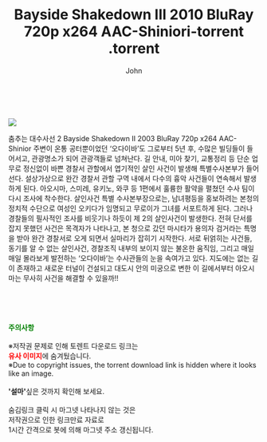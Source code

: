 ﻿---
layout: post
title:  "                   Bayside Shakedown III 2010 BluRay 720p x264 AAC-Shiniori-torrent                .torrent"
author: John
categories: [ 영화 ]
tags: [  ]
image: https://torrentrj58.com/uploadfile/full/5c914e2e9df33de3ffdb2ce41b535983af749868.jpg 
description: "                   Bayside Shakedown III 2010 BluRay 720p x264 AAC-Shiniori-torrent                 torrent 정보 공유"
toc: true
toc_sticky: true
---

<br>
<p><img src="https://torrentrj58.com/uploadfile/full/5c914e2e9df33de3ffdb2ce41b535983af749868.jpg"/></p>
 춤추는 대수사선 2 Bayside Shakedown II 2003 BluRay 720p x264 AAC-Shinior 주변이 온통 공터뿐이었던 ‘오다이바’도 그로부터 5년 후, 수많은 빌딩들이 들어서고, 관광명소가 되어 관광객들로 넘쳐난다. 길 안내, 미아 찾기, 교통정리 등 단순 업무로 정신없이 바쁜 경찰서 관할에서 엽기적인 살인 사건이 발생해 특별수사본부가 들어선다. 설상가상으로 완간 경찰서 관할 구역 내에서 다수의 흉악 사건들이 연속해서 발생하게 된다. 아오시마, 스미레, 유키노, 와쿠 등 1편에서 훌륭한 활약을 펼쳤던 수사 팀이 다시 조사에 착수한다. 살인사건 특별 수사본부장으로는, 남녀평등을 홍보하려는 본청의 정치적 수단으로 여성인 오키다가 임명되고 무로이가 그녀를 서포트하게 된다. 그러나 경찰들의 필사적인 조사를 비웃기나 하듯이 제 2의 살인사건이 발생한다. 전혀 단서를 잡지 못했던 사건은 목격자가 나타나고, 본 청으로 갔던 마시타가 용의자 검거라는 특명을 받아 완간 경찰서로 오게 되면서 실마리가 잡히기 시작한다. 서로 뒤얽히는 사건들, 동기를 알 수 없는 살인사건, 경찰조직 내부의 보이지 않는 불온한 움직임, 그리고 매일매일 몰라보게 발전하는 ‘오다이바’는 수사관들의 눈을 속여가고 있다. 지도에는 없는 길이 존재하고 새로운 터널이 건설되고 대도시 안의 미궁으로 변한 이 길에서부터 아오시마는 무사히 사건을 해결할 수 있을까!! 
    
<br><br><br>
<p data-ke-size="size16"><b><span style="color: green;">주의사항</span></b><br /><br />※저작권 문제로 인해 토렌트 다운로드 링크는<br /><b><span style="color: red;">유사 이미지</span></b>에 숨겨뒀습니다.<br />※Due to copyright issues, the torrent download link is hidden where it looks like an image.<br /><br /><b>'설마'</b>싶은 것까지 확인해 보세요.<br /><br />숨김링크 클릭 시 마그넷 나타나지 않는 것은<br />저작권으로 인한 링크만료 자료로<br />1시간 간격으로 봇에 의해 마그넷 주소 갱신됩니다.</p>
